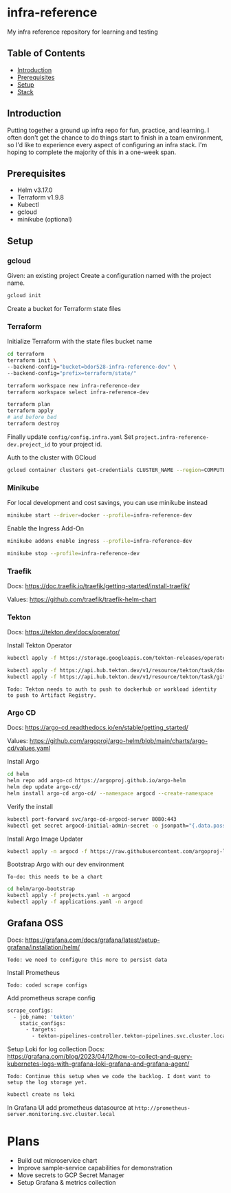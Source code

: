 # infra-reference
My infra reference repository for learning and testing

## Table of Contents

- [Introduction](#introduction)
- [Prerequisites](#prerequisites)
- [Setup](#setup)
- [Stack](#stack)

## Introduction
Putting together a ground up infra repo for fun, practice, and learning. I often don't get the chance to do things start to finish in a team environment, so I'd like to experience every aspect of configuring an infra stack. I'm hoping to complete the majority of this in a one-week span.

## Prerequisites
- Helm v3.17.0
- Terraform v1.9.8
- Kubectl
- gcloud
- minikube (optional)

## Setup
### gcloud
Given: an existing project
Create a configuration named with the project name.

```sh
gcloud init
```
Create a bucket for Terraform state files

### Terraform

Initialize Terraform with the state files bucket name

```sh
cd terraform
terraform init \
--backend-config="bucket=bdor528-infra-reference-dev" \ 
--backend-config="prefix=terraform/state/"
```

```sh
terraform workspace new infra-reference-dev
terraform workspace select infra-reference-dev
```
```sh
terraform plan
terraform apply
# and before bed
terraform destroy
```

Finally update `config/config.infra.yaml` 
Set `project.infra-reference-dev.project_id` to your project id.

Auth to the cluster with GCloud
```sh
gcloud container clusters get-credentials CLUSTER_NAME --region=COMPUTE_REGION
```


### Minikube

For local development and cost savings, you can use minikube instead

```sh
minikube start --driver=docker --profile=infra-reference-dev
```

Enable the Ingress Add-On
```sh
minikube addons enable ingress --profile=infra-reference-dev
```

```sh
minikube stop --profile=infra-reference-dev
```

### Traefik
Docs: https://doc.traefik.io/traefik/getting-started/install-traefik/

Values: https://github.com/traefik/traefik-helm-chart

### Tekton

Docs: https://tekton.dev/docs/operator/

Install Tekton Operator
```sh
kubectl apply -f https://storage.googleapis.com/tekton-releases/operator/latest/release.yaml
```

```sh
kubectl apply -f https://api.hub.tekton.dev/v1/resource/tekton/task/docker-build/0.1/raw -n cicd
kubectl apply -f https://api.hub.tekton.dev/v1/resource/tekton/task/git-clone/0.9/raw -n cicd
```

`Todo: Tekton needs to auth to push to dockerhub or workload identity to push to Artifact Registry.`

### Argo CD

Docs: https://argo-cd.readthedocs.io/en/stable/getting_started/

Values: https://github.com/argoproj/argo-helm/blob/main/charts/argo-cd/values.yaml

Install Argo
```sh
cd helm
helm repo add argo-cd https://argoproj.github.io/argo-helm  
helm dep update argo-cd/
helm install argo-cd argo-cd/ --namespace argocd --create-namespace
```
Verify the install
```sh
kubectl port-forward svc/argo-cd-argocd-server 8080:443
kubectl get secret argocd-initial-admin-secret -o jsonpath="{.data.password}" | base64 -d
```

Install Argo Image Updater
```sh
kubectl apply -n argocd -f https://raw.githubusercontent.com/argoproj-labs/argocd-image-updater/stable/manifests/install.yaml
```

Bootstrap Argo with our dev environment

`To-do: this needs to be a chart`
```sh
cd helm/argo-bootstrap
kubectl apply -f projects.yaml -n argocd
kubectl apply -f applications.yaml -n argocd
```

## Grafana OSS
Docs: https://grafana.com/docs/grafana/latest/setup-grafana/installation/helm/

`Todo: we need to configure this more to persist data`


Install Prometheus

`Todo: coded scrape configs`

Add prometheus scrape config
```sh
scrape_configs:
  - job_name: 'tekton'
    static_configs:
      - targets: 
        - tekton-pipelines-controller.tekton-pipelines.svc.cluster.local:9090
```

Setup Loki for log collection
Docs: https://grafana.com/blog/2023/04/12/how-to-collect-and-query-kubernetes-logs-with-grafana-loki-grafana-and-grafana-agent/

`Todo: Continue this setup when we code the backlog. I dont want to setup the log storage yet.`

```sh
kubectl create ns loki
```

In Grafana UI add prometheus datasource at `http://prometheus-server.monitoring.svc.cluster.local`

# Plans

- Build out microservice chart
- Improve sample-service capabilities for demonstration
- Move secrets to GCP Secret Manager
- Setup Grafana & metrics collection
